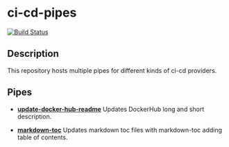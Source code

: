# ci-cd-pipes

[![Build Status](https://drone.kilic.dev/api/badges/cenk1cenk2/ci-cd-pipes/status.svg)](https://drone.kilic.dev/cenk1cenk2/ci-cd-pipes)

## Description

This repository hosts multiple pipes for different kinds of ci-cd providers.

<!-- toc -->
<!-- tocstop -->

## Pipes

- **[update-docker-hub-readme](./update-docker-hub-readme/README.md)**
  Updates DockerHub long and short description.

- **[markdown-toc](./markdown-toc/README.md)**
  Updates markdown toc files with markdown-toc adding table of contents.

